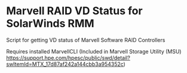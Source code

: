 # Marvell RAID VD Status for SolarWinds RMM
Script for getting VD status of Marvell Software RAID Controllers

Requires installed MarvellCLI (Included in Marvell Storage Utility (MSU) https://support.hpe.com/hpesc/public/swd/detail?swItemId=MTX_17d87af242a144cbb3a954352c)
